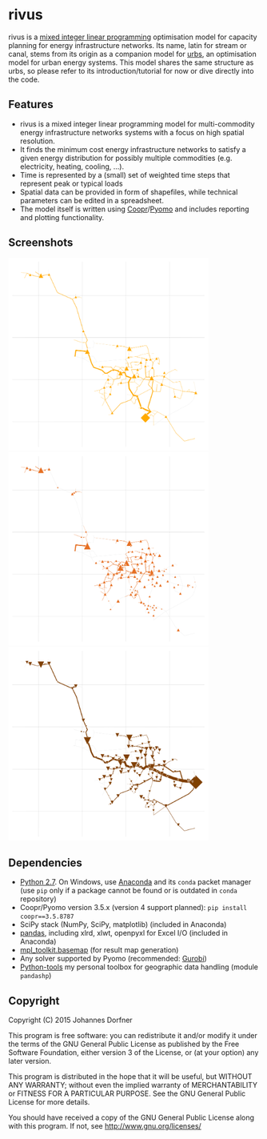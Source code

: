 # rivus

rivus is a [mixed integer linear programming](https://en.wikipedia.org/wiki/Integer_programming) optimisation model for capacity planning for energy infrastructure networks. Its name, latin for stream or canal, stems from its origin as a companion model for [urbs](https://github.com/tum-ens/urbs), an optimisation model for urban energy systems. This model shares the same structure as urbs, so please refer to its introduction/tutorial for now or dive directly into the code.  

## Features

  * rivus is a mixed integer linear programming model for multi-commodity energy infrastructure networks systems with a focus on high spatial resolution.
  * It finds the minimum cost energy infrastructure networks to satisfy a given energy distribution for possibly multiple commodities (e.g. electricity, heating, cooling, ...).
  * Time is represented by a (small) set of weighted time steps that represent peak or typical loads  
  * Spatial data can be provided in form of shapefiles, while technical parameters can be edited in a spreadsheet.
  * The model itself is written using  [Coopr](https://software.sandia.gov/trac/coopr)/[Pyomo](https://software.sandia.gov/trac/coopr/wiki/Pyomo) and includes reporting and plotting functionality. 

## Screenshots

<a href="doc/img/caps-elec.png"><img src="doc/img/caps-elec.png" alt="Electricity network capacities" style="width:400px"></a>
<a href="doc/img/caps-heat.png"><img src="doc/img/caps-heat.png" alt="Heat network capacities" style="width:400px"></a>
<a href="doc/img/caps-gas.png"><img src="doc/img/caps-gas.png" alt="Gas network capacities" style="width:400px"></a>

  
## Dependencies
  
  * [Python 2.7](https://python.org/download). On Windows, use [Anaconda](http://continuum.io/anaconda) and its `conda` packet manager (use `pip` only if a package cannot be found or is outdated in `conda` repository)
  * Coopr/Pyomo version 3.5.x (version 4 support planned): `pip install coopr==3.5.8787`
  * SciPy stack (NumPy, SciPy, matplotlib) (included in Anaconda)
  * [pandas](http://pandas.pydata.org/), including xlrd, xlwt, openpyxl for Excel I/O (included in Anaconda)
  * [mpl_toolkit.basemap](http://matplotlib.org/basemap/) (for result map generation)
  * Any solver supported by Pyomo (recommended: [Gurobi](http://gurobi.com/))
  * [Python-tools](https://github.com/ojdo/python-tools) my personal toolbox for geographic data handling (module `pandashp`)

  
## Copyright

Copyright (C) 2015  Johannes Dorfner

This program is free software: you can redistribute it and/or modify
it under the terms of the GNU General Public License as published by
the Free Software Foundation, either version 3 of the License, or
(at your option) any later version.

This program is distributed in the hope that it will be useful,
but WITHOUT ANY WARRANTY; without even the implied warranty of
MERCHANTABILITY or FITNESS FOR A PARTICULAR PURPOSE.  See the
GNU General Public License for more details.

You should have received a copy of the GNU General Public License
along with this program.  If not, see <http://www.gnu.org/licenses/>
